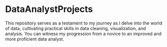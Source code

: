 # DataAnalystProjects
  This repository serves as a testament to my journey as I delve into the world of data, cultivating practical skills in data cleaning, visualization, and analysis. You can witness my progression from a novice to an improved and more proficient data analyst.

